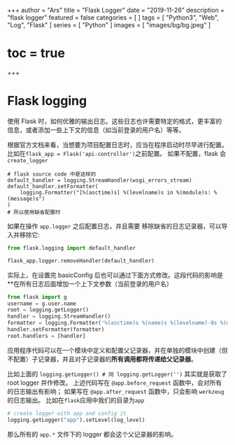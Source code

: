 +++
author = "Ars"
title = "Flask Logger"
date = "2019-11-26"
description = "flask logger"
featured = false
categories = [
]
tags = [
  "Python3",
  "Web",
  "Log",
  "Flask"
]
series = [
  "Python"
]
images = [
  "images/bg/bg.jpeg"
]
# toc = true
+++



# Flask logging
使用 Flask 时，如何优雅的输出日志。这些日志也许需要特定的格式，更丰富的信息，或者添加一些上下文的信息（如当前登录的用户名）等等。

根据官方文档来看，当想要为项目配置日志时，应当在程序启动时尽早进行配置。比如在`flask_app = Flask('api-controller')`之前配置。
如果不配置，flask 会`create_logger`
```none
# flask source code 中是这样的
default_handler = logging.StreamHandler(wsgi_errors_stream)
default_handler.setFormatter(
    logging.Formatter("[%(asctime)s] %(levelname)s in %(module)s: %(message)s")
)
# 所以使用缺省配置时

```
如果在操作 `app.logger` 之后配置日志，并且需要 移除缺省的日志记录器，可以导入并移除它:
```python
from flask.logging import default_handler

flask_app.logger.removeHandler(default_handler)
```

实际上，在设置完 basicConfig 后也可以通过下面方式修改。这段代码的影响是**在所有日志后面增加一个上下文参数（当前登录的用户名）
```python
from flask import g
username = g.user.name
root = logging.getLogger()
handler = logging.StreamHandler()
formatter = logging.Formatter('%(asctime)s %(name)s %(levelname)-8s %(message)s' + f" User: {username}")
handler.setFormatter(formatter)
root.handlers = [handler]
```

应用程序代码可以在一个模块中定义和配置父记录器，并在单独的模块中创建（但不配置）子记录器，并且对子记录器的**所有调用都将传递给父记录器**。

比如上面的 `logging.getLogger() # 同 logging.getLogger('')` 其实就是获取了 root logger 并作修改。
上述代码写在 `@app.before_request` 函数中，会对所有的日志输出有影响；
如果写在 `@app.after_request` 函数中，只会影响 `werkzeug` 的日志输出。
比如在`flask`应用中我们的目录为`app`
```python
# create logger with app and config it
logging.getLogger("app").setLevel(log_level)
```
那么所有的 `app.*` 文件下的 logger 都会这个父记录器的影响。


